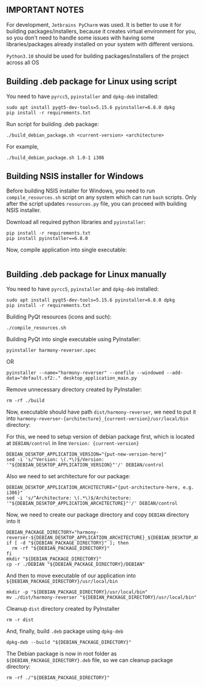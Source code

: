 <h2> IMPORTANT NOTES </h2>

For development, `Jetbrains PyCharm` was used. It is better to use it for building packages/installers, because it creates virtual environment for you, so you don't need to handle some issues with having some libraries/packages already installed on your system with different versions.

`Python3.10` should be used for building packages/installers of the project across all OS 

<h2> Building .deb package for Linux using script </h2>

You need to have `pyrcc5`, `pyinstaller` and `dpkg-deb` installed:

```
sudo apt install pyqt5-dev-tools=5.15.6 pyinstaller=6.8.0 dpkg
pip install -r requirements.txt
```

Run script for building .deb package:

```
./build_debian_package.sh <current-version> <architecture>
```

For example,

```
./build_debian_package.sh 1.0-1 i386
```

<h2> Building NSIS installer for Windows </h2>

Before building NSIS installer for Windows, you need to run `compile_resources.sh` script on any system which can run `bash` scripts. Only after the script updates `resources.py` file, you can proceed with building NSIS installer.

Download all required python libraries and `pyinstaller`:

```
pip install -r requirements.txt
pip install pyinstaller==6.8.0
```

Now, compile application into single executable:

```

```

<h2> Building .deb package for Linux manually </h2>

You need to have `pyrcc5`, `pyinstaller` and `dpkg-deb` installed:

```
sudo apt install pyqt5-dev-tools=5.15.6 pyinstaller=6.8.0 dpkg
pip install -r requirements.txt
```

Building PyQt resources (icons and such):

```
./compile_resources.sh
```

Building PyQt into single executable using PyInstaller:

```
pyinstaller harmony-reverser.spec
```

OR

```
pyinstaller --name="harmony-reverser" --onefile --windowed --add-data="default.sf2:." desktop_application_main.py
```

Remove unnecessary directory created by PyInstaller:

```
rm -rf ./build
```

Now, executable should have path `dist/harmony-reverser`, we need to put it into `harmony-reverser-{architecture}_{current-version}/usr/local/bin` directory:

For this, we need to setup version of debian package first, which is located at `DEBIAN/control` in line `Version: {current-version}`

```
DEBIAN_DESKTOP_APPLICATION_VERSION="{put-new-version-here}"
sed -i 's/^Version: \(.*\)$/Version: '"${DEBIAN_DESKTOP_APPLICATION_VERSION}"'/' DEBIAN/control
```

Also we need to set architecture for our package:

```
DEBIAN_DESKTOP_APPLICATION_ARCHITECTURE="{put-architecture-here, e.g. i386}"
sed -i 's/^Architecture: \(.*\)$/Architecture: '"${DEBIAN_DESKTOP_APPLICATION_ARCHITECTURE}"'/' DEBIAN/control
```

Now, we need to create our package directory and copy `DEBIAN` directory into it

```
DEBIAN_PACKAGE_DIRECTORY="harmony-reverser-${DEBIAN_DESKTOP_APPLICATION_ARCHITECTURE}_${DEBIAN_DESKTOP_APPLICATION_VERSION}"
if [ -d "${DEBIAN_PACKAGE_DIRECTORY}" ]; then
  rm -rf "${DEBIAN_PACKAGE_DIRECTORY}"
fi
mkdir "${DEBIAN_PACKAGE_DIRECTORY}"
cp -r ./DEBIAN "${DEBIAN_PACKAGE_DIRECTORY}/DEBIAN"
```

And then to move executable of our application into `${DEBIAN_PACKAGE_DIRECTORY}/usr/local/bin`

```
mkdir -p "${DEBIAN_PACKAGE_DIRECTORY}/usr/local/bin"
mv ./dist/harmony-reverser "${DEBIAN_PACKAGE_DIRECTORY}/usr/local/bin"
```

Cleanup `dist` directory created by PyInstaller

```
rm -r dist
```

And, finally, build `.deb` package using `dpkg-deb`

```
dpkg-deb --build "${DEBIAN_PACKAGE_DIRECTORY}"
```

The Debian package is now in root folder as `${DEBIAN_PACKAGE_DIRECTORY}.deb` file, so we can cleanup package directory:

```
rm -rf ./"${DEBIAN_PACKAGE_DIRECTORY}"
```
